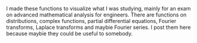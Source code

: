 I made these functions to visualize what I was studying, mainly for an exam on advanced mathematical analysis for engineers. There are functions on distributions, complex functions, partial differential equations, Fourier transforms, Laplace transforms and maybie Fourier series. I post them here because maybie they could be useful to somebody.
